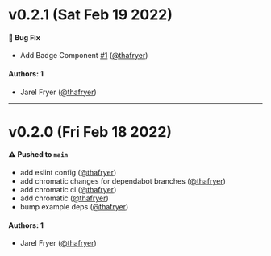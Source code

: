 # v0.2.1 (Sat Feb 19 2022)

#### 🐛 Bug Fix

- Add Badge Component [#1](https://github.com/thafryer/devx-ui/pull/1) ([@thafryer](https://github.com/thafryer))

#### Authors: 1

- Jarel Fryer ([@thafryer](https://github.com/thafryer))

---

# v0.2.0 (Fri Feb 18 2022)

#### ⚠️ Pushed to `main`

- add eslint config ([@thafryer](https://github.com/thafryer))
- add chromatic changes for dependabot branches ([@thafryer](https://github.com/thafryer))
- add chromatic ci ([@thafryer](https://github.com/thafryer))
- add chromatic ([@thafryer](https://github.com/thafryer))
- bump example deps ([@thafryer](https://github.com/thafryer))

#### Authors: 1

- Jarel Fryer ([@thafryer](https://github.com/thafryer))
